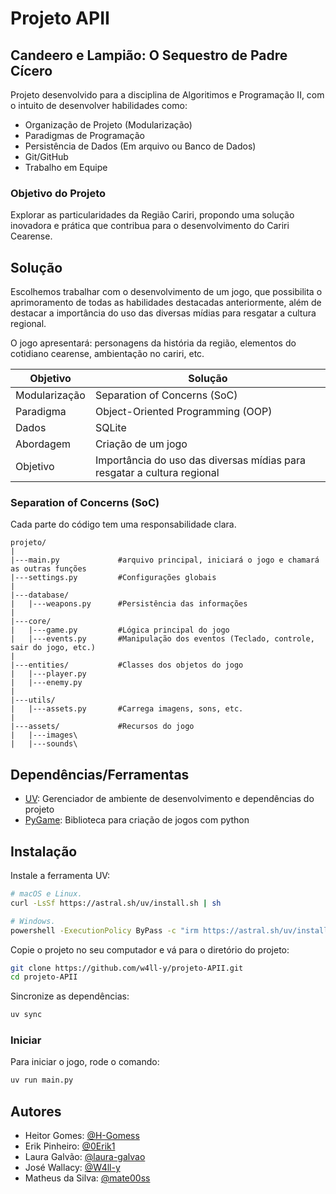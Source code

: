 # Projeto APII
## Candeero e Lampião: O Sequestro de Padre Cícero

Projeto desenvolvido para a disciplina de Algoritimos e Programação II, com o intuito de desenvolver habilidades como:
* Organização de Projeto (Modularização)
* Paradigmas de Programação
* Persistência de Dados (Em arquivo ou Banco de Dados)
* Git/GitHub
* Trabalho em Equipe

### Objetivo do Projeto

Explorar as particularidades da Região Cariri, propondo uma solução inovadora e prática que contribua para o desenvolvimento do Cariri Cearense.

## Solução

Escolhemos trabalhar com o desenvolvimento de um jogo, que possibilita o aprimoramento de todas as habilidades destacadas anteriormente, além de destacar a importância do uso das diversas mídias para resgatar a cultura regional.

O jogo apresentará: personagens da história da região, elementos do cotidiano cearense, ambientação no cariri, etc.

| Objetivo  | Solução |
| ------------- | ------------- |
| Modularização  | Separation of Concerns (SoC)  |
| Paradigma  | Object-Oriented Programming (OOP)  |
| Dados  | SQLite  |
| Abordagem  | Criação de um jogo  |
| Objetivo  | Importância do uso das diversas mídias para resgatar a cultura regional  |

### Separation of Concerns (SoC)

Cada parte do código tem uma responsabilidade clara.

```
projeto/
|
|---main.py             #arquivo principal, iniciará o jogo e chamará as outras funções
|---settings.py         #Configurações globais
|
|---database/
|   |---weapons.py      #Persistência das informações
|
|---core/
|   |---game.py         #Lógica principal do jogo
|   |---events.py       #Manipulação dos eventos (Teclado, controle, sair do jogo, etc.)
|
|---entities/           #Classes dos objetos do jogo
|   |---player.py
|   |---enemy.py
|
|---utils/
|   |---assets.py       #Carrega imagens, sons, etc.
|
|---assets/             #Recursos do jogo
|   |---images\
|   |---sounds\
```

## Dependências/Ferramentas

- [UV](https://github.com/astral-sh/uv): Gerenciador de ambiente de desenvolvimento e dependências do projeto
- [PyGame](https://www.pygame.org): Biblioteca para criação de jogos com python

## Instalação

Instale a ferramenta UV:

```bash
# macOS e Linux.
curl -LsSf https://astral.sh/uv/install.sh | sh
```

```bash
# Windows.
powershell -ExecutionPolicy ByPass -c "irm https://astral.sh/uv/install.ps1 | iex"
```

Copie o projeto no seu computador e vá para o diretório do projeto:

```bash
git clone https://github.com/w4ll-y/projeto-APII.git
cd projeto-APII
```

Sincronize as dependências:

```bash
uv sync
```

### Iniciar

Para iniciar o jogo, rode o comando:

```bash
uv run main.py
```


## Autores

- Heitor Gomes: [@H-Gomess](https://github.com/H-Gomess)
- Erik Pinheiro: [@0Erik1](https://github.com/0Erik1)
- Laura Galvão: [@laura-galvao](https://github.com/laura-galvao)
- José Wallacy: [@W4ll-y](https://github.com/w4ll-y)
- Matheus da Silva: [@mate00ss](https://github.com/mate00ss)
